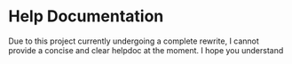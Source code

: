 # Help Documentation

Due to this project currently undergoing a complete rewrite, I cannot provide
a concise and clear helpdoc at the moment. I hope you understand
